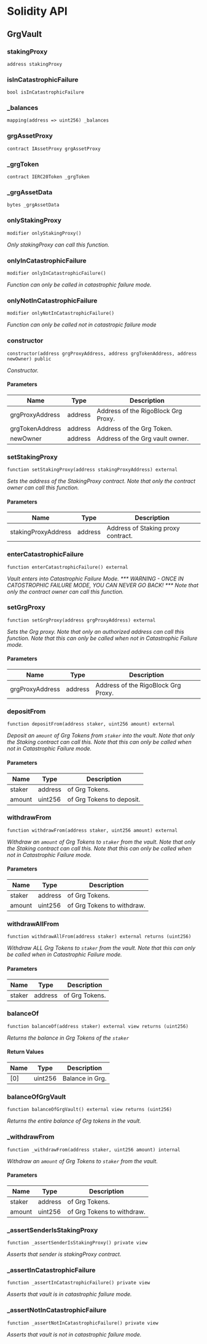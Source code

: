# Solidity API

## GrgVault

### stakingProxy

```solidity
address stakingProxy
```

### isInCatastrophicFailure

```solidity
bool isInCatastrophicFailure
```

### \_balances

```solidity
mapping(address => uint256) _balances
```

### grgAssetProxy

```solidity
contract IAssetProxy grgAssetProxy
```

### \_grgToken

```solidity
contract IERC20Token _grgToken
```

### \_grgAssetData

```solidity
bytes _grgAssetData
```

### onlyStakingProxy

```solidity
modifier onlyStakingProxy()
```

_Only stakingProxy can call this function._

### onlyInCatastrophicFailure

```solidity
modifier onlyInCatastrophicFailure()
```

_Function can only be called in catastrophic failure mode._

### onlyNotInCatastrophicFailure

```solidity
modifier onlyNotInCatastrophicFailure()
```

_Function can only be called not in catastropic failure mode_

### constructor

```solidity
constructor(address grgProxyAddress, address grgTokenAddress, address newOwner) public
```

_Constructor._

#### Parameters

| Name            | Type    | Description                         |
| --------------- | ------- | ----------------------------------- |
| grgProxyAddress | address | Address of the RigoBlock Grg Proxy. |
| grgTokenAddress | address | Address of the Grg Token.           |
| newOwner        | address | Address of the Grg vault owner.     |

### setStakingProxy

```solidity
function setStakingProxy(address stakingProxyAddress) external
```

_Sets the address of the StakingProxy contract. Note that only the contract owner can call this function._

#### Parameters

| Name                | Type    | Description                        |
| ------------------- | ------- | ---------------------------------- |
| stakingProxyAddress | address | Address of Staking proxy contract. |

### enterCatastrophicFailure

```solidity
function enterCatastrophicFailure() external
```

_Vault enters into Catastrophic Failure Mode. \*\*\* WARNING - ONCE IN CATOSTROPHIC FAILURE MODE, YOU CAN NEVER GO BACK! \*\*\* Note that only the contract owner can call this function._

### setGrgProxy

```solidity
function setGrgProxy(address grgProxyAddress) external
```

_Sets the Grg proxy. Note that only an authorized address can call this function. Note that this can only be called when not in Catastrophic Failure mode._

#### Parameters

| Name            | Type    | Description                         |
| --------------- | ------- | ----------------------------------- |
| grgProxyAddress | address | Address of the RigoBlock Grg Proxy. |

### depositFrom

```solidity
function depositFrom(address staker, uint256 amount) external
```

_Deposit an `amount` of Grg Tokens from `staker` into the vault. Note that only the Staking contract can call this. Note that this can only be called when not in Catastrophic Failure mode._

#### Parameters

| Name   | Type    | Description               |
| ------ | ------- | ------------------------- |
| staker | address | of Grg Tokens.            |
| amount | uint256 | of Grg Tokens to deposit. |

### withdrawFrom

```solidity
function withdrawFrom(address staker, uint256 amount) external
```

_Withdraw an `amount` of Grg Tokens to `staker` from the vault. Note that only the Staking contract can call this. Note that this can only be called when not in Catastrophic Failure mode._

#### Parameters

| Name   | Type    | Description                |
| ------ | ------- | -------------------------- |
| staker | address | of Grg Tokens.             |
| amount | uint256 | of Grg Tokens to withdraw. |

### withdrawAllFrom

```solidity
function withdrawAllFrom(address staker) external returns (uint256)
```

_Withdraw ALL Grg Tokens to `staker` from the vault. Note that this can only be called when in Catastrophic Failure mode._

#### Parameters

| Name   | Type    | Description    |
| ------ | ------- | -------------- |
| staker | address | of Grg Tokens. |

### balanceOf

```solidity
function balanceOf(address staker) external view returns (uint256)
```

_Returns the balance in Grg Tokens of the `staker`_

#### Return Values

| Name | Type    | Description     |
| ---- | ------- | --------------- |
| \[0] | uint256 | Balance in Grg. |

### balanceOfGrgVault

```solidity
function balanceOfGrgVault() external view returns (uint256)
```

_Returns the entire balance of Grg tokens in the vault._

### \_withdrawFrom

```solidity
function _withdrawFrom(address staker, uint256 amount) internal
```

_Withdraw an `amount` of Grg Tokens to `staker` from the vault._

#### Parameters

| Name   | Type    | Description                |
| ------ | ------- | -------------------------- |
| staker | address | of Grg Tokens.             |
| amount | uint256 | of Grg Tokens to withdraw. |

### \_assertSenderIsStakingProxy

```solidity
function _assertSenderIsStakingProxy() private view
```

_Asserts that sender is stakingProxy contract._

### \_assertInCatastrophicFailure

```solidity
function _assertInCatastrophicFailure() private view
```

_Asserts that vault is in catastrophic failure mode._

### \_assertNotInCatastrophicFailure

```solidity
function _assertNotInCatastrophicFailure() private view
```

_Asserts that vault is not in catastrophic failure mode._
